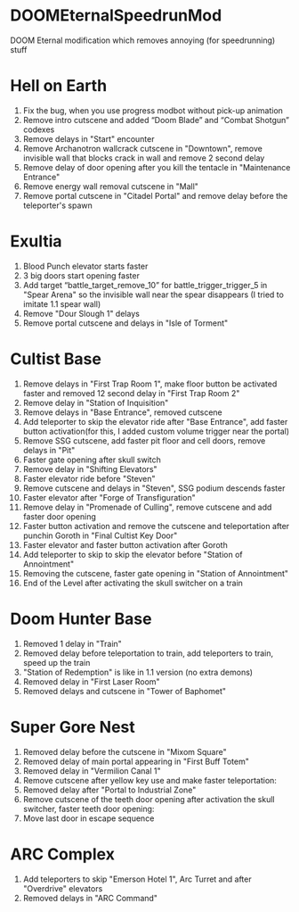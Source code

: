# DOOMEternalSpeedrunMod
DOOM Eternal modification which removes annoying (for speedrunning) stuff


# Hell on Earth
1. Fix the bug, when you use progress modbot without pick-up animation
2. Remove intro cutscene and added “Doom Blade” and “Combat Shotgun” codexes
3. Remove delays in "Start" encounter
4. Remove Archanotron wallcrack cutscene in "Downtown", remove invisible wall that blocks crack in wall and remove 2 second delay
5. Remove delay of door opening after you kill the tentacle in "Maintenance Entrance"
6. Remove energy wall removal cutscene in "Mall"
7. Remove portal cutscene in "Citadel Portal" and remove delay before the teleporter's spawn

# Exultia
1. Blood Punch elevator starts faster
2. 3 big doors start opening faster
3. Add target “battle_target_remove_10” for battle_trigger_trigger_5 in "Spear Arena" so the invisible wall near the spear disappears (I tried to imitate 1.1 spear wall)
4. Remove "Dour Slough 1" delays
5. Remove portal cutscene and delays in "Isle of Torment"

# Cultist Base
1. Remove delays in "First Trap Room 1", make floor button be activated faster and removed 12 second delay in "First Trap Room 2"
2. Remove delay in "Station of Inquisition"
3. Remove delays in "Base Entrance", removed cutscene
4. Add teleporter to skip the elevator ride after "Base Entrance", add faster button activation(for this, I added custom volume trigger near the portal)
5. Remove SSG cutscene, add faster pit floor and cell doors, remove delays in "Pit"
6. Faster gate opening after skull switch
7. Remove delay in "Shifting Elevators"
8. Faster elevator ride before "Steven"
9. Remove cutscene and delays in "Steven", SSG podium descends faster
10. Faster elevator after "Forge of Transfiguration"
11. Remove delay in "Promenade of Culling", remove cutscene and add faster door opening
12. Faster button activation and remove the cutscene and teleportation after punchin Goroth in "Final Cultist Key Door"
13. Faster elevator and faster button activation after Goroth
14. Add teleporter to skip to skip the elevator before "Station of Annointment"
15. Removing the cutscene, faster gate opening in "Station of Annointment"
16. End of the Level after activating the skull switcher on a train 

# Doom Hunter Base
1. Removed 1 delay in "Train"
2. Removed delay before teleportation to train, add teleporters to train, speed up the train
3. "Station of Redemption" is like in 1.1 version (no extra demons)
4. Removed delay in "First Laser Room"
5. Removed delays and cutscene in "Tower of Baphomet"

# Super Gore Nest
1. Removed delay before the cutscene in "Mixom Square"
2. Removed delay of main portal appearing in "First Buff Totem"
3. Removed delay in "Vermilion Canal 1"
4. Remove cutscene after yellow key use and make faster teleportation:
5. Removed delay after "Portal to Industrial Zone"
6. Remove cutscene of the teeth door opening after activation the skull switcher, faster teeth door opening:
7. Move last door in escape sequence

# ARC Complex
1. Add teleporters to skip "Emerson Hotel 1", Arc Turret and after "Overdrive" elevators
2. Removed delays in "ARC Command"

